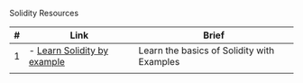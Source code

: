 Solidity Resources

<!-- |index|resource link|brief| -->

| #  |  Link | Brief  |  
|---|---|---|
|  1 | - [Learn Solidity by example](https://solidity-by-example.org/) | Learn the basics of Solidity with Examples|  
|   |   |   |   